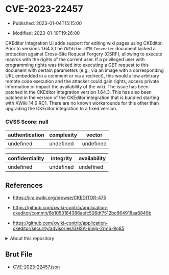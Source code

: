 # CVE-2023-22457

- Published: 2023-01-04T15:15:00

- Modified: 2023-01-10T19:26:00

CKEditor Integration UI adds support for editing wiki pages using CKEditor. Prior to versions 1.64.3,t he `CKEditor.HTMLConverter` document lacked a protection against Cross-Site Request Forgery (CSRF), allowing to execute macros with the rights of the current user. If a privileged user with programming rights was tricked into executing a GET request to this document with certain parameters (e.g., via an image with a corresponding URL embedded in a comment or via a redirect), this would allow arbitrary remote code execution and the attacker could gain rights, access private information or impact the availability of the wiki. The issue has been patched in the CKEditor Integration version 1.64.3. This has also been patched in the version of the CKEditor integration that is bundled starting with XWiki 14.6 RC1. There are no known workarounds for this other than upgrading the CKEditor integration to a fixed version.

### CVSS Score: **null**

| authentication | complexity | vector |
| --- | --- | --- |
| undefined | undefined | undefined |

| confidentiality | integrity | availability |
| --- | --- | --- |
| undefined | undefined | undefined |

## References

* https://jira.xwiki.org/browse/CKEDITOR-475

* https://github.com/xwiki-contrib/application-ckeditor/commit/6b1053164386aefc526df7512bc664918aa6849b

* https://github.com/xwiki-contrib/application-ckeditor/security/advisories/GHSA-6mjp-2rm6-9g85

<details>
<summary>About this repository</summary> 

  This repository is part of the project [Live Hack CVE](https://github.com/Live-Hack-CVE). Main website can be found [www.live-hack.org](https://www.live-hack.org) 
  
  Made by [Sn0wAlice](https://github.com/Sn0wAlice) for the people that care about security and need to have a feed of the latest CVEs. Hope you enjoy it, don't forget to star the repo and follow me on [Twitter](https://twitter.com/Sn0wAlice) and [Github](https://github.com/Sn0wAlice). And that is my [personnal website](https://www.alice-snow.me/)

  - [Home Page](https://github.com/Live-Hack-CVE)
  - [Framework](https://github.com/Live-Hack-CVE/cve-framework)
  - [CVE database](https://github.com/Live-Hack-CVE/full_database)
  - [Changelog](https://github.com/Live-Hack-CVE/Changelog)
</details>

## Brut File

* [CVE-2023-22457.json](https://raw.githubusercontent.com/Live-Hack-CVE/full_database/main/cves/2023/CVE-2023-22457.json)

